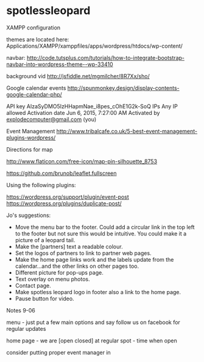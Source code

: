 # spotlessleopard


XAMPP configuration

themes are located here:
Applications/XAMPP/xamppfiles/apps/wordpress/htdocs/wp-content/


navbar: http://code.tutsplus.com/tutorials/how-to-integrate-bootstrap-navbar-into-wordpress-theme--wp-33410

background vid
http://jsfiddle.net/mgmilcher/8R7Xx/sho/

Google calendar events 
http://spunmonkey.design/display-contents-google-calendar-php/

API key 
AIzaSyDMO5IzHHapmNae_i8pes_cOhE1G2k-SoQ
IPs 
Any IP allowed
Activation date 
Jun 6, 2015, 7:27:00 AM
Activated by    
explodecomputer@gmail.com (you)






Event Management
http://www.tribalcafe.co.uk/5-best-event-management-plugins-wordpress/


Directions for map


http://www.flaticon.com/free-icon/map-pin-silhouette_8753

https://github.com/brunob/leaflet.fullscreen

Using the following plugins:

https://wordpress.org/support/plugin/event-post
https://wordpress.org/plugins/duplicate-post/

Jo's suggestions:
- Move the menu bar to the footer. Could add a circular link in the top left to the footer but not sure this would be intuitive. You could make it a picture of a leopard tail.
- Make the [partners] text a readable colour.
- Set the logos of partners to link to partner web pages.
- Make the home page links work and the labels update from the calendar...and the other links on other pages too.
- Different picture for pop-ups page.
- Text overlay on menu photos.
- Contact page.
- Make spotless leopard logo in footer also a link to the home page.
- Pause button for video.





Notes 9-06

menu - just put a few main options and say follow us on facebook for regular updates


home page - we are [open closed] at regular spot - time when open

consider putting proper event manager in






